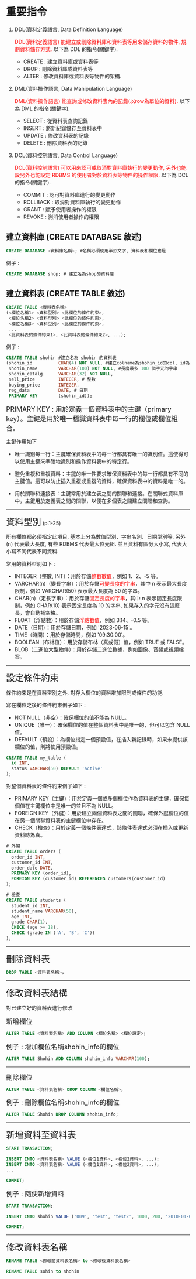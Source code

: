<!-- markdownlint-disable MD033 -->
<!-- markdownlint-disable MD010 -->

# 重要指令

1. DDL(資料定義語言, Data Definition Language)

    <font color = red>DDL(資料定義語言) 能建立或刪除資料庫和資料表等用來儲存資料的物件, 規劃資料儲存方式.</font> 以下為 DDL 的指令(關鍵字).
  
   * CREATE : 建立資料庫或資料表等
   * DROP : 刪除資料庫或資料表等
   * ALTER : 修改資料庫或資料表等物件的架構.

2. DML(資料操作語言, Data Manipulation Language)

    <font color = red>DML(資料操作語言) 能查詢或修改資料表內的記錄(以row為單位的資料).</font> 以下為 DML 的指令(關鍵字).
  
   * SELECT : 從資料表查詢記錄
   * INSERT : 將新紀錄儲存至資料表中
   * UPDATE : 修改資料表的記錄
   * DELETE : 刪除資料表的記錄
  
3. DCL(資料控制語言, Data Control Language)
  
    <font color = red>DCL(資料控制語言) 可以用來認可或取消對資料庫執行的變更動作, 另外也能設另外也能設定 RDBMS 的使用者對於資料表等物件的操作權限.</font> 以下為 DCL 的指令(關鍵字).

   * COMMIT : 認可對資料庫進行的變更動作
   * ROLLBACK : 取消對資料庫執行的變更動作
   * GRANT : 賦予使用者操作的權限
   * REVOKE : 測消使用者操作的權限

## 建立資料庫 (CREATE DATABASE 敘述)

```SQL
CREATE DATABASE <資料庫名稱>; #名稱必須使用半形文字, 資料表和欄位也是
```

例子 :

```SQL
CREATE DATABASE shop; # 建立名為shop的資料庫
```

## 建立資料表 (CREATE TABLE 敘述)

```SQL
CREATE TABLE <資料表名稱>
(<欄位名稱1> <資料型別> <此欄位的條件約束>,
 <欄位名稱2> <資料型別> <此欄位的條件約束>,
 <欄位名稱3> <資料型別> <此欄位的條件約束>,
 ...
 <此資料表的條件約束1>, <此資料表的條件約束2>, ...);
```

例子 :

```SQL
CREATE TABLE shohin #建立名為 shohin 的資料表
(shohin_id			CHAR(4) NOT NULL, #建立colname為shohin_id的col, id為四碼, 並且沒有NULL
 shohin_name		VARCHAR(100) NOT NULL, #長度最多 100 個字元的字串
 shohin_catalg		VARCHAR(32) NOT NULL,
 sell_price		    INTEGER, # 整數
 buying_price		INTEGER, 
 reg_data			DATE, # 日期
 PRIMARY KEY		(shohin_id));
```

<font size = 4>PRIMARY KEY : 用於定義一個資料表中的主鍵（primary key）。主鍵是用於唯一標識資料表中每一行的欄位或欄位組合。</font>

主鍵作用如下

* 唯一識別每一行：主鍵確保資料表中的每一行都具有唯一的識別值。這使得可以使用主鍵來準確地識別和操作資料表中的特定行。

* 避免重複和重複資料：主鍵的唯一性要求確保資料表中的每一行都具有不同的主鍵值。這可以防止插入重複或重複的資料，確保資料表中的資料是唯一的。

* 用於關聯和連接表：主鍵常用於建立表之間的關聯和連接。在關聯式資料庫中，主鍵用於定義表之間的關聯，以便在多個表之間建立關聯和查詢。

---

<font size = 5>資料型別</font> (p.1-25)

所有欄位都必須指定此項目, 基本上分為數值型別、字串名別、日期型別等. 另外 (n) 代表最大長度, 有些 RDBMS 代表最大位元組. 並且資料有區分大小寫, 代表大小寫不同代表不同資料.

常用的資料型別如下 :

* INTEGER（整數, INT）：用於存儲<font color = red>整數數值</font>，例如 1、2、-5 等。
* VARCHAR(n)（變長字串）：用於存儲<font color = red>可變長度的字串</font>，其中 n 表示最大長度限制，例如 VARCHAR(50) 表示最大長度為 50 的字串。
* CHAR(n)（定長字串）：用於存儲<font color = red>固定長度的字串</font>，其中 n 表示固定長度限制，例如 CHAR(10) 表示固定長度為 10 的字串, 如果存入的字元沒有這麼長，會自動補空格。
* FLOAT（浮點數）：用於存儲<font color = red>浮點數值</font>，例如 3.14、-0.5 等。
* DATE（日期）：用於存儲日期，例如 '2023-06-15'。
* TIME（時間）：用於存儲時間，例如 '09:30:00'。
* BOOLEAN（布林值）：用於存儲布林（真或假）值，例如 TRUE 或 FALSE。
* BLOB（二進位大型物件）：用於存儲二進位數據，例如圖像、音頻或視頻檔案。

---

<font size = 5>設定條件約束</font>

條件約束是在資料型別之外, 對存入欄位的資料增加限制或條件的功能.

寫在欄位之後的條件約束例子如下 :

* NOT NULL（非空）：確保欄位的值不能為 NULL。
* UNIQUE（唯一）：確保欄位的值在整個資料表中是唯一的，但可以包含 NULL 值。
* DEFAULT（預設）：為欄位指定一個預設值，在插入新記錄時，如果未提供該欄位的值，則將使用預設值。

```SQL
CREATE TABLE my_table (
  id INT,
  status VARCHAR(50) DEFAULT 'active'
);
```

對整個資料表的條件約束例子如下 :

* PRIMARY KEY（主鍵）：用於定義一個或多個欄位作為資料表的主鍵，確保每個值在主鍵欄位中是唯一的並且不為 NULL。
* FOREIGN KEY（外鍵）：用於建立兩個資料表之間的關聯，確保外鍵欄位的值在另一個關聯資料表的主鍵欄位中存在。
* CHECK（檢查）：用於定義一個條件表達式，該條件表達式必須在插入或更新資料時為真。
  
```sql
# 外鍵
CREATE TABLE orders (
  order_id INT,
  customer_id INT,
  order_date DATE,
  PRIMARY KEY (order_id),
  FOREIGN KEY (customer_id) REFERENCES customers(customer_id)
);
```

```sql
# 檢查
CREATE TABLE students (
  student_id INT,
  student_name VARCHAR(50),
  age INT,
  grade CHAR(1),
  CHECK (age >= 18),
  CHECK (grade IN ('A', 'B', 'C'))
);
```

---

<font size = 5>刪除資料表</font>

```SQL
DROP TABLE <資料表名稱>;
```

---

<font size = 5>修改資料表結構</font>

對已建立好的資料表進行修改

<font size = 4>新增欄位</font>

```SQL
ALTER TABLE <資料表名稱> ADD COLUMN <欄位名稱> <欄位設定>;
```

<font size = 4>例子 : 增加欄位名稱shohin_info的欄位</font>

```SQL
ALTER TABLE Shohin ADD COLUMN shohin_info VARCHAR(100);
```

---

<font size = 4>刪除欄位</font>

```SQL
ALTER TABLE <資料表名稱> DROP COLUMN <欄位名稱>;
```

<font size = 4>例子 : 刪除欄位名稱shohin_info的欄位</font>

```SQL
ALTER TABLE Shohin DROP COLUMN shohin_info;
```

---

<font size = 5 > 新增資料至資料表 </font>

```SQL
START TRANSACTION;

INSERT INTO <資料表名稱> VALUE (<欄位1資料>, <欄位2資料>, ...);
INSERT INTO <資料表名稱> VALUE (<欄位1資料>, <欄位2資料>, ...);
...

COMMIT;
```

<font size = 4>例子 : 隨便新增資料</font>

```SQL
START TRANSACTION;

INSERT INTO shohin VALUE ('009', 'test', 'test2', 1000, 200, '2010-01-02');

COMMIT;
```

---
<font size = 5 > 修改資料表名稱 </font>

```SQL
RENAME TABLE <修改前資料表名稱> to <修改後資料表名稱>
```

```SQL
RENAME TABLE sohin to shohin
```

